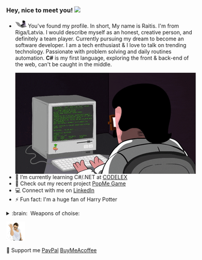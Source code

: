 ### Hey, nice to meet you! <img src="https://raw.githubusercontent.com/MartinHeinz/MartinHeinz/master/wave.gif" width="30px">

- <p></a><img src="https://github.com/Raitis-Silins/Raitis-Silins/blob/main/assets/cat.gif?raw=1" width="30vw"/> You've found my profile. In short, My name is Raitis. I'm from Riga/Latvia. I would describe myself as an honest, creative person, and definitely a team player. Currently pursuing my dream to become an software developer. I am a tech enthusiast & I love to talk on trending technology. Passionate with problem solving and daily routines automation. <strong>C#</strong> is my first language, exploring the front & back-end of the web, can't be caught in the middle.

<img align="right" alt="GIF" src="https://github.com/Raitis-Silins/Raitis-Silins/blob/main/assets/coding.gif" />


- 🌱  I’m currently learning C#/.NET at [CODELEX](https://www.codelex.io)
- 🚀  Check out my recent project [PopMe Game](https://github.com/Raitis-Silins/PopMe)
- 💻  Connect with me on [LinkedIn](https://www.linkedin.com/in/raitis-silins/)
- ⚡️ Fun fact: I'm a huge fan of Harry Potter

<details>
  <summary>:brain: &nbsp;Weapons of choise:</summary>
  <br/>

<p align="left"> <a href="https://www.w3schools.com/cs/" target="_blank" rel="noreferrer"> <img src="https://raw.githubusercontent.com/devicons/devicon/master/icons/csharp/csharp-original.svg" alt="csharp" width="40" height="40"/> </a> <a href="https://angular.io" target="_blank" rel="noreferrer"> <img src="https://angular.io/assets/images/logos/angular/angular.svg" alt="angular" width="40" height="40"/> </a> <a href="https://dotnet.microsoft.com/" target="_blank" rel="noreferrer"> <img src="https://raw.githubusercontent.com/devicons/devicon/master/icons/dot-net/dot-net-original-wordmark.svg" alt="dotnet" width="40" height="40"/> </a> <a href="https://git-scm.com/" target="_blank" rel="noreferrer"> <img src="https://www.vectorlogo.zone/logos/git-scm/git-scm-icon.svg" alt="git" width="40" height="40"/> </a> <a href="https://developer.mozilla.org/en-US/docs/Web/JavaScript" target="_blank" rel="noreferrer"> <img src="https://raw.githubusercontent.com/devicons/devicon/master/icons/javascript/javascript-original.svg" alt="javascript" width="40" height="40"/> </a> <a href="https://nodejs.org" target="_blank" rel="noreferrer"> <img src="https://raw.githubusercontent.com/devicons/devicon/master/icons/nodejs/nodejs-original-wordmark.svg" alt="nodejs" width="40" height="40"/> </a> <a href="https://postman.com" target="_blank" rel="noreferrer"> <img src="https://www.vectorlogo.zone/logos/getpostman/getpostman-icon.svg" alt="postman" width="40" height="40"/> </a> <a href="https://www.sqlite.org/" target="_blank" rel="noreferrer"> <img src="https://www.vectorlogo.zone/logos/sqlite/sqlite-icon.svg" alt="sqlite" width="40" height="40"/> </a> <a href="https://www.typescriptlang.org/" target="_blank" rel="noreferrer"> <img src="https://raw.githubusercontent.com/devicons/devicon/master/icons/typescript/typescript-original.svg" alt="typescript" width="40" height="40"/> </a> <a href="https://unity.com/" target="_blank" rel="noreferrer"> <img src="https://www.vectorlogo.zone/logos/unity3d/unity3d-icon.svg" alt="unity" width="40" height="40"/> </a> </p>

</details>


<p></a><img src="https://github.com/Raitis-Silins/Raitis-Silins/blob/main/assets/salt.gif?raw=1" width="50vw"/> </p>

🍋 Support me
[PayPal](https://www.paypal.com/donate/?hosted_button_id=YQP5SH9VQHNDQ)
[BuyMeAcoffee](https://www.buymeacoffee.com/Skege)

